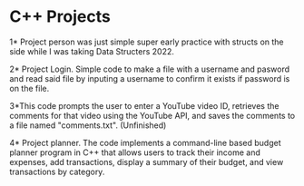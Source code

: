 # C++ Projects


1* Project person was just simple super early practice with structs on the side while I was taking Data Structers 2022.


2* Project Login. Simple code to make a file with a username and pasword and read said file by inputing a username to confirm it exists if password is on the file.


3*This code prompts the user to enter a YouTube video ID, retrieves the comments for that video using the YouTube API, and saves the comments to a file named "comments.txt". (Unfinished)


4* Project planner. The code implements a command-line based budget planner program in C++ that allows users to track their income and expenses, add transactions, display a summary of their budget, and view transactions by category.
